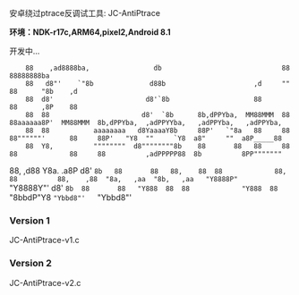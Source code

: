 安卓绕过ptrace反调试工具: JC-AntiPtrace

**环境：NDK-r17c,ARM64,pixel2,Android 8.1**

开发中...

                                                                                                                                                  
        88    ,ad8888ba,                db                              88  88888888ba                                                            
        88   d8"'    `"8b              d88b                      ,d     ""  88      "8b    ,d                                                     
        88  d8'                       d8'`8b                     88         88      ,8P    88                                                     
        88  88                       d8'  `8b      8b,dPPYba,  MM88MMM  88  88aaaaaa8P'  MM88MMM  8b,dPPYba,  ,adPPYYba,   ,adPPYba,   ,adPPYba,  
        88  88           aaaaaaaa   d8YaaaaY8b     88P'   `"8a   88     88  88""""""'      88     88P'   "Y8  ""     `Y8  a8"     ""  a8P_____88  
        88  Y8,          """"""""  d8""""""""8b    88       88   88     88  88             88     88          ,adPPPPP88  8b          8PP"""""""  
88,   ,d88   Y8a.    .a8P         d8'        `8b   88       88   88,    88  88             88,    88          88,    ,88  "8a,   ,aa  "8b,   ,aa  
 "Y8888P"     `"Y8888Y"'         d8'          `8b  88       88   "Y888  88  88             "Y888  88          `"8bbdP"Y8   `"Ybbd8"'   `"Ybbd8"'  
                                                                                                                                                  
                                                                                                                                                  

### Version 1

JC-AntiPtrace-v1.c


### Version 2

JC-AntiPtrace-v2.c
